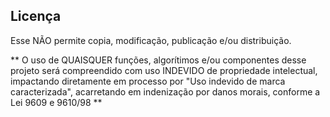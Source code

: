 ## Licença

Esse NÃO permite copia, modificação, publicação e/ou distribuição.

** O uso de QUAISQUER funções, algorítimos e/ou componentes desse projeto será compreendido com uso INDEVIDO de propriedade intelectual, impactando diretamente em processo por "Uso indevido de marca caracterizada", acarretando em indenização por danos morais, conforme a Lei 9609 e 9610/98 **
